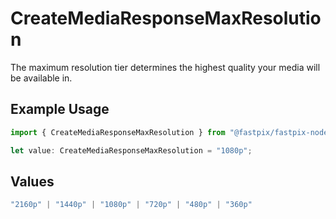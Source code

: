 # CreateMediaResponseMaxResolution

The maximum resolution tier determines the highest quality your media will be available in.

## Example Usage

```typescript
import { CreateMediaResponseMaxResolution } from "@fastpix/fastpix-node/models";

let value: CreateMediaResponseMaxResolution = "1080p";
```

## Values

```typescript
"2160p" | "1440p" | "1080p" | "720p" | "480p" | "360p"
```